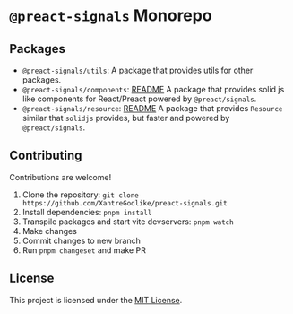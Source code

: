 # `@preact-signals` Monorepo

## Packages

- `@preact-signals/utils`: A package that provides utils for other packages.
- `@preact-signals/components`: [README](./packages/preact-signals-components/README.md) A package that provides solid js like components for React/Preact powered by `@preact/signals`.
- `@preact-signals/resource`: [README](./packages/resource/README.md) A package that provides `Resource` similar that `solidjs` provides, but faster and powered by `@preact/signals`.

## Contributing

Contributions are welcome!

1. Clone the repository: `git clone https://github.com/XantreGodlike/preact-signals.git`
2. Install dependencies: `pnpm install`
3. Transpile packages and start vite devservers: `pnpm watch`
4. Make changes
5. Commit changes to new branch
6. Run `pnpm changeset` and make PR

## License

This project is licensed under the [MIT License](LICENSE).
